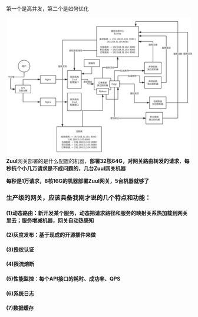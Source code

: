 
第一个是高并发，第二个是如何优化

![高性能网关Zuul](/docs/distributed-system/images/gateway-high-concurrency.png)
**Zuul**网关部署的是什么配置的机器，**部署32核64G，对网关路由转发的请求**，**每秒抗个小几万请求是不成问题的，几台Zuul网关机器**

**每秒是1万请求，8核16G的机器部署Zuul网关，5台机器就够了**

### 生产级的网关，应该具备我刚才说的几个特点和功能：

#### (1)动态路由：新开发某个服务，动态把请求路径和服务的映射关系热加载到网关里去；服务增减机器，网关自动热感知
#### (2)灰度发布：基于现成的开源插件来做
#### (3)授权认证
#### (4)限流熔断
#### (5)性能监控：每个API接口的耗时、成功率、QPS
#### (6)系统日志
#### (7)数据缓存






